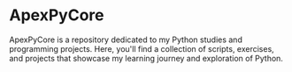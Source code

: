 # ApexPyCore
ApexPyCore is a repository dedicated to my Python studies and programming projects. Here, you'll find a collection of scripts, exercises, and projects that showcase my learning journey and exploration of Python.
